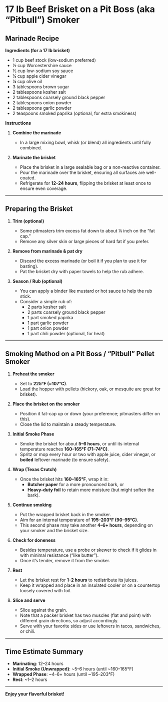 # 17 lb Beef Brisket on a Pit Boss (aka “Pitbull”) Smoker

## Marinade Recipe

**Ingredients (for a 17 lb brisket)**

- 1 cup beef stock (low-sodium preferred)  
- ½ cup Worcestershire sauce  
- ½ cup low-sodium soy sauce  
- ¼ cup apple cider vinegar  
- ¼ cup olive oil  
- 3 tablespoons brown sugar  
- 2 tablespoons kosher salt  
- 2 tablespoons coarsely ground black pepper  
- 2 tablespoons onion powder  
- 2 tablespoons garlic powder  
- 2 teaspoons smoked paprika (optional, for extra smokiness)

**Instructions**

1. **Combine the marinade**  
   - In a large mixing bowl, whisk (or blend) all ingredients until fully combined.

2. **Marinate the brisket**  
   - Place the brisket in a large sealable bag or a non-reactive container.  
   - Pour the marinade over the brisket, ensuring all surfaces are well-coated.  
   - Refrigerate for **12–24 hours**, flipping the brisket at least once to ensure even coverage.

---

## Preparing the Brisket

1. **Trim (optional)**  
   - Some pitmasters trim excess fat down to about ¼ inch on the “fat cap.”  
   - Remove any silver skin or large pieces of hard fat if you prefer.

2. **Remove from marinade & pat dry**  
   - Discard the excess marinade (or boil it if you plan to use it for basting).  
   - Pat the brisket dry with paper towels to help the rub adhere.

3. **Season / Rub (optional)**  
   - You can apply a binder like mustard or hot sauce to help the rub stick.  
   - Consider a simple rub of:
     - 2 parts kosher salt  
     - 2 parts coarsely ground black pepper  
     - 1 part smoked paprika  
     - 1 part garlic powder  
     - 1 part onion powder  
     - 1 part chili powder (optional, for heat)

---

## Smoking Method on a Pit Boss / “Pitbull” Pellet Smoker

1. **Preheat the smoker**  
   - Set to **225°F (≈107°C)**.  
   - Load the hopper with pellets (hickory, oak, or mesquite are great for brisket).

2. **Place the brisket on the smoker**  
   - Position it fat-cap up or down (your preference; pitmasters differ on this).  
   - Close the lid to maintain a steady temperature.

3. **Initial Smoke Phase**  
   - Smoke the brisket for about **5–6 hours**, or until its internal temperature reaches **160–165°F (71–74°C)**.  
   - Spritz or mop every hour or two with apple juice, cider vinegar, or **boiled** leftover marinade (to ensure safety).

4. **Wrap (Texas Crutch)**  
   - Once the brisket hits **160–165°F**, wrap it in:
     - **Butcher paper** for a more pronounced bark, or  
     - **Heavy-duty foil** to retain more moisture (but might soften the bark).  

5. **Continue smoking**  
   - Put the wrapped brisket back in the smoker.  
   - Aim for an internal temperature of **195–203°F (90–95°C)**.  
   - This second phase may take another **4–6+ hours**, depending on your smoker and the brisket size.

6. **Check for doneness**  
   - Besides temperature, use a probe or skewer to check if it glides in with minimal resistance (“like butter”).  
   - Once it’s tender, remove it from the smoker.

7. **Rest**  
   - Let the brisket rest for **1–2 hours** to redistribute its juices.  
   - Keep it wrapped and place in an insulated cooler or on a countertop loosely covered with foil.

8. **Slice and serve**  
   - Slice against the grain.  
   - Note that a packer brisket has two muscles (flat and point) with different grain directions, so adjust accordingly.  
   - Serve with your favorite sides or use leftovers in tacos, sandwiches, or chili.

---

## Time Estimate Summary

- **Marinating**: 12–24 hours  
- **Initial Smoke (Unwrapped)**: ~5–6 hours (until ~160–165°F)  
- **Wrapped Phase**: ~4–6+ hours (until ~195–203°F)  
- **Rest**: ~1–2 hours  

---

**Enjoy your flavorful brisket!**
